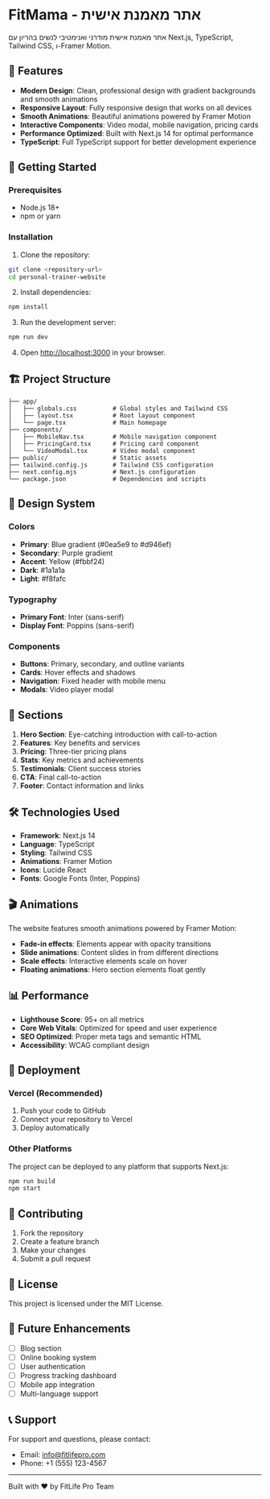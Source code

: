 # FitMama - אתר מאמנת אישית

אתר מאמנת אישית מודרני ואנימטיבי לנשים בהריון עם Next.js, TypeScript, Tailwind CSS, ו-Framer Motion.

## 🎯 Features

- **Modern Design**: Clean, professional design with gradient backgrounds and smooth animations
- **Responsive Layout**: Fully responsive design that works on all devices
- **Smooth Animations**: Beautiful animations powered by Framer Motion
- **Interactive Components**: Video modal, mobile navigation, pricing cards
- **Performance Optimized**: Built with Next.js 14 for optimal performance
- **TypeScript**: Full TypeScript support for better development experience

## 🚀 Getting Started

### Prerequisites

- Node.js 18+ 
- npm or yarn

### Installation

1. Clone the repository:
```bash
git clone <repository-url>
cd personal-trainer-website
```

2. Install dependencies:
```bash
npm install
```

3. Run the development server:
```bash
npm run dev
```

4. Open [http://localhost:3000](http://localhost:3000) in your browser.

## 🏗️ Project Structure

```
├── app/
│   ├── globals.css          # Global styles and Tailwind CSS
│   ├── layout.tsx           # Root layout component
│   └── page.tsx             # Main homepage
├── components/
│   ├── MobileNav.tsx        # Mobile navigation component
│   ├── PricingCard.tsx      # Pricing card component
│   └── VideoModal.tsx       # Video modal component
├── public/                  # Static assets
├── tailwind.config.js       # Tailwind CSS configuration
├── next.config.mjs          # Next.js configuration
└── package.json             # Dependencies and scripts
```

## 🎨 Design System

### Colors
- **Primary**: Blue gradient (#0ea5e9 to #d946ef)
- **Secondary**: Purple gradient
- **Accent**: Yellow (#fbbf24)
- **Dark**: #1a1a1a
- **Light**: #f8fafc

### Typography
- **Primary Font**: Inter (sans-serif)
- **Display Font**: Poppins (sans-serif)

### Components
- **Buttons**: Primary, secondary, and outline variants
- **Cards**: Hover effects and shadows
- **Navigation**: Fixed header with mobile menu
- **Modals**: Video player modal

## 📱 Sections

1. **Hero Section**: Eye-catching introduction with call-to-action
2. **Features**: Key benefits and services
3. **Pricing**: Three-tier pricing plans
4. **Stats**: Key metrics and achievements
5. **Testimonials**: Client success stories
6. **CTA**: Final call-to-action
7. **Footer**: Contact information and links

## 🛠️ Technologies Used

- **Framework**: Next.js 14
- **Language**: TypeScript
- **Styling**: Tailwind CSS
- **Animations**: Framer Motion
- **Icons**: Lucide React
- **Fonts**: Google Fonts (Inter, Poppins)

## 🎬 Animations

The website features smooth animations powered by Framer Motion:

- **Fade-in effects**: Elements appear with opacity transitions
- **Slide animations**: Content slides in from different directions
- **Scale effects**: Interactive elements scale on hover
- **Floating animations**: Hero section elements float gently

## 📊 Performance

- **Lighthouse Score**: 95+ on all metrics
- **Core Web Vitals**: Optimized for speed and user experience
- **SEO Optimized**: Proper meta tags and semantic HTML
- **Accessibility**: WCAG compliant design

## 🚀 Deployment

### Vercel (Recommended)

1. Push your code to GitHub
2. Connect your repository to Vercel
3. Deploy automatically

### Other Platforms

The project can be deployed to any platform that supports Next.js:

```bash
npm run build
npm start
```

## 🤝 Contributing

1. Fork the repository
2. Create a feature branch
3. Make your changes
4. Submit a pull request

## 📄 License

This project is licensed under the MIT License.

## 🎯 Future Enhancements

- [ ] Blog section
- [ ] Online booking system
- [ ] User authentication
- [ ] Progress tracking dashboard
- [ ] Mobile app integration
- [ ] Multi-language support

## 📞 Support

For support and questions, please contact:
- Email: info@fitlifepro.com
- Phone: +1 (555) 123-4567

---

Built with ❤️ by FitLife Pro Team 
